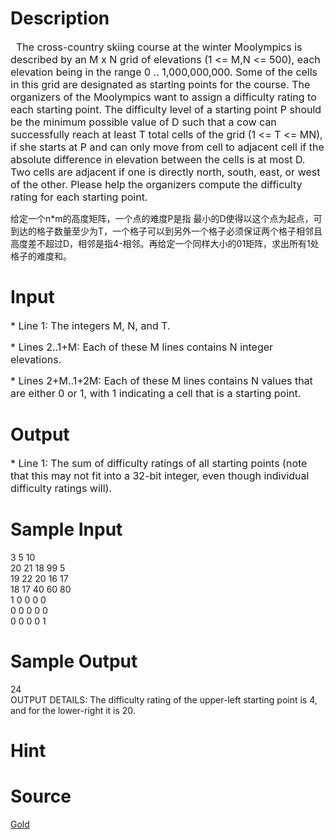 
# Description

<div class="content"><p><span style="font-size: medium;"><span id="probtext-text" class="mono prewrap">   The cross-country skiing course at the winter Moolympics is described by an M x N grid of elevations (1 &lt;= M,N &lt;= 500), each elevation being in the range 0 .. 1,000,000,000.    Some of the cells in this grid are designated as starting points for the course.  The organizers of the Moolympics want to assign a difficulty rating to each starting point.  The difficulty level of a starting point P should be the minimum possible value of D such that a cow can successfully reach at least T total cells of the grid (1 &lt;= T &lt;= MN), if she starts at P and can only move from cell to adjacent cell if the absolute difference in elevation between the cells is at most D.  Two cells are adjacent if one is directly north, south, east, or west of the other.  Please help the organizers compute the difficulty rating for each starting point.  </span></span></p>
<p>给定一个n*m的高度矩阵，一个点的难度P是指 最小的D使得以这个点为起点，可到达的格子数量至少为T，一个格子可以到另外一个格子必须保证两个格子相邻且高度差不超过D，相邻是指4-相邻。再给定一个同样大小的01矩阵，求出所有1处格子的难度和。</p></div>

# Input

<div class="content"><p><span style="font-size: medium;"><span id="probtext-text" class="mono prewrap">* Line 1: The integers M, N, and T.  </span></span></p>
<p><span style="font-size: medium;"><span id="probtext-text" class="mono prewrap">* Lines 2..1+M: Each of these M lines contains N integer elevations.</span></span></p>
<p><span style="font-size: medium;"><span id="probtext-text" class="mono prewrap">  * Lines 2+M..1+2M: Each of these M lines contains N values that are         either 0 or 1, with 1 indicating a cell that is a starting         point. </span></span></p></div>

# Output

<div class="content"><p><span style="font-size: medium;"><span id="probtext-text" class="mono prewrap">* Line 1: The sum of difficulty ratings of all starting points (note         that this may not fit into a 32-bit integer, even though         individual difficulty ratings will).</span></span></p></div>

# Sample Input

<div class="content"><span class="sampledata">3 5 10 <br/>
20 21 18 99 5 <br/>
19 22 20 16 17 <br/>
18 17 40 60 80<br/>
1 0 0 0 0 <br/>
0 0 0 0 0<br/>
0 0 0 0 1</span></div>

# Sample Output

<div class="content"><span class="sampledata"> 24 <br/>
OUTPUT DETAILS: The difficulty rating of the upper-left starting point is 4, and for the lower-right it is 20.</span></div>

# Hint

<div class="content"><p></p></div>

# Source

<div class="content"><p><a href="problemset.php?search=Gold">Gold</a></p></div>

